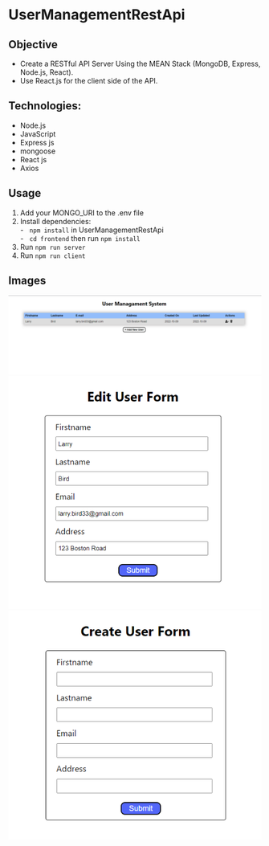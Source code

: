 # UserManagementRestApi

## Objective

-   Create a RESTful API Server Using the MEAN Stack (MongoDB, Express, Node.js, React).
-   Use React.js for the client side of the API. 

## Technologies:

-   Node.js
-   JavaScript
-   Express js
-   mongoose
-   React js
-   Axios

## Usage

1.  Add your MONGO_URI to the .env file
2.  Install dependencies: <br /> - &nbsp; `npm install` in UserManagementRestApi <br /> - &nbsp; `cd frontend` then run `npm install`
3.  Run `npm run server` 
4.  Run `npm run client` 

## Images
![](Images/usersTable.png)
![](Images/editForm.png)
![](Images/createForm.png)
